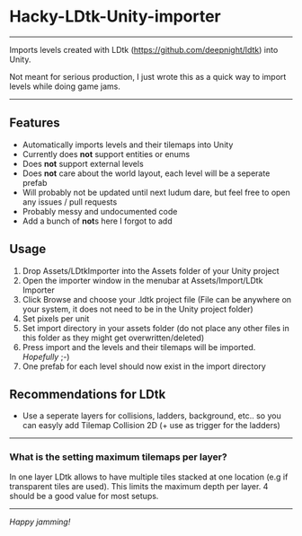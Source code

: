 # Hacky-LDtk-Unity-importer
***
Imports levels created with LDtk (<https://github.com/deepnight/ldtk>) into Unity.

Not meant for serious production, I just wrote this as a quick way to import levels while doing game jams.
***

## Features
* Automatically imports levels and their tilemaps into Unity
* Currently does **not** support entities or enums
* Does **not** support external levels
* Does **not** care about the world layout, each level will be a seperate prefab
* Will probably not be updated until next ludum dare, but feel free to open any issues / pull requests
* Probably messy and undocumented code
* Add a bunch of **not**s here I forgot to add

## Usage
1. Drop Assets/LDtkImporter into the Assets folder of your Unity project
2. Open the importer window in the menubar at Assets/Import/LDtk Importer
3. Click Browse and choose your .ldtk project file (File can be anywhere on your system, it does not need to be in the Unity project folder)
4. Set pixels per unit
5. Set import directory in your assets folder (do not place any other files in this folder as they might get overwritten/deleted)
6. Press import and the levels and their tilemaps will be imported. _Hopefully_ ;-)
7. One prefab for each level should now exist in the import directory
## Recommendations for LDtk
* Use a seperate layers for collisions, ladders, background, etc.. so you can easyly add Tilemap Collision 2D (+ use as trigger for the ladders)
***
### What is the setting maximum tilemaps per layer?
In one layer LDtk allows to have multiple tiles stacked at one location (e.g if transparent tiles are used). This limits the maximum depth per layer. 4 should be a good value for most setups.
***

*Happy jamming!*